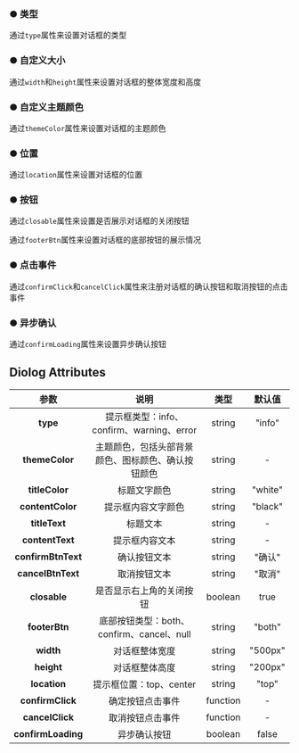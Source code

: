 <script lang="ts" setup>
    // import dia from './Dialog.vue'
    import typ from './DialogType.vue'
    import size from './DialogSize.vue'
    import themecolor from './DialogThemeColor.vue'
    import location from './DialogLocation.vue'
    import btn from './DialogButton.vue'
    import click from './DialogClick.vue'
    import loading from './DialogLoading.vue'
</script>

### ● 类型
<p>通过<code>type</code>属性来设置对话框的类型</P>
<typ/>
<k-preview  compname="Dialog" demoname="DialogType"/>

### ● 自定义大小
<p>通过<code>width</code>和<code>height</code>属性来设置对话框的整体宽度和高度</P>
<size/>
<k-preview  compname="Dialog" demoname="DialogSize"/>

### ● 自定义主题颜色
<p>通过<code>themeColor</code>属性来设置对话框的主题颜色</P>
<themecolor/>
<k-preview  compname="Dialog" demoname="DialogThemeColor"/>

### ● 位置
<p>通过<code>location</code>属性来设置对话框的位置</P>
<location/>
<k-preview  compname="Dialog" demoname="DialogLocation"/>

### ● 按钮
<p>通过<code>closable</code>属性来设置是否展示对话框的关闭按钮</P>
<p>通过<code>footerBtn</code>属性来设置对话框的底部按钮的展示情况</P>
<btn/>
<k-preview compname="Dialog" demoname="DialogButton"/>


### ● 点击事件
<p>通过<code>confirmClick</code>和<code>cancelClick</code>属性来注册对话框的确认按钮和取消按钮的点击事件</P>
<click/>
<k-preview  compname="Dialog" demoname="DialogClick"/>

### ● 异步确认
<p>通过<code>confirmLoading</code>属性来设置异步确认按钮</P>
<loading/>
<k-preview  compname="Dialog" demoname="DialogLoading"/>



## Diolog Attributes
|      **参数**      |                        说明                        |   类型   | 默认值  |
| :----------------: | :------------------------------------------------: | :------: | :-----: |
|      **type**      |     提示框类型：info、confirm、warning、error      |  string  | "info"  |
|   **themeColor**   | 主题颜色，包括头部背景颜色、图标颜色、确认按钮颜色 |  string  |    -    |
|   **titleColor**   |                    标题文字颜色                    |  string  | "white" |
|  **contentColor**  |                 提示框内容文字颜色                 |  string  | "black" |
|   **titleText**    |                      标题文本                      |  string  |    -    |
|  **contentText**   |                   提示框内容文本                   |  string  |    -    |
| **confirmBtnText** |                    确认按钮文本                    |  string  | "确认"  |
| **cancelBtnText**  |                    取消按钮文本                    |  string  | "取消"  |
|    **closable**    |              是否显示右上角的关闭按钮              | boolean  |  true   |
|   **footerBtn**    |     底部按钮类型：both、confirm、cancel、null      |  string  | "both"  |
|     **width**      |                   对话框整体宽度                   |  string  | "500px" |
|     **height**     |                   对话框整体高度                   |  string  | "200px" |
|    **location**    |              提示框位置：top、center               |  string  |  "top"  |
|  **confirmClick**  |                  确定按钮点击事件                  | function |    -    |
|  **cancelClick**   |                  取消按钮点击事件                  | function |    -    |
| **confirmLoading** |                    异步确认按钮                    | boolean  |  false  |